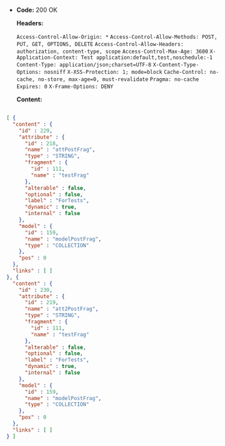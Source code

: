* **Code:** 200 OK

  **Headers:**

  `Access-Control-Allow-Origin: *`
  `Access-Control-Allow-Methods: POST, PUT, GET, OPTIONS, DELETE`
  `Access-Control-Allow-Headers: authorization, content-type, scope`
  `Access-Control-Max-Age: 3600`
  `X-Application-Context: Test application:default,test,noschedule:-1`
  `Content-Type: application/json;charset=UTF-8`
  `X-Content-Type-Options: nosniff`
  `X-XSS-Protection: 1; mode=block`
  `Cache-Control: no-cache, no-store, max-age=0, must-revalidate`
  `Pragma: no-cache`
  `Expires: 0`
  `X-Frame-Options: DENY`

  **Content:**

```json

[ {
  "content" : {
    "id" : 229,
    "attribute" : {
      "id" : 218,
      "name" : "attPostFrag",
      "type" : "STRING",
      "fragment" : {
        "id" : 111,
        "name" : "testFrag"
      },
      "alterable" : false,
      "optional" : false,
      "label" : "ForTests",
      "dynamic" : true,
      "internal" : false
    },
    "model" : {
      "id" : 159,
      "name" : "modelPostFrag",
      "type" : "COLLECTION"
    },
    "pos" : 0
  },
  "links" : [ ]
}, {
  "content" : {
    "id" : 230,
    "attribute" : {
      "id" : 219,
      "name" : "att2PostFrag",
      "type" : "STRING",
      "fragment" : {
        "id" : 111,
        "name" : "testFrag"
      },
      "alterable" : false,
      "optional" : false,
      "label" : "ForTests",
      "dynamic" : true,
      "internal" : false
    },
    "model" : {
      "id" : 159,
      "name" : "modelPostFrag",
      "type" : "COLLECTION"
    },
    "pos" : 0
  },
  "links" : [ ]
} ]
```
